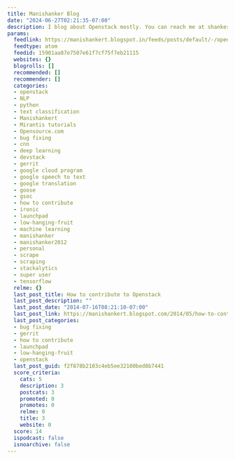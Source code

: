 ```yaml
---
title: Manishanker Blog
date: "2024-06-27T02:21:35-07:00"
description: I blog about Openstack mostly. You can reach me at shanker.mani0@gmail.com
params:
  feedlink: https://manishankert.blogspot.in/feeds/posts/default/-/openstack
  feedtype: atom
  feedid: 15901aa87e7507e61f7cf75f7eb21115
  websites: {}
  blogrolls: []
  recommended: []
  recommender: []
  categories:
  - openstack
  - NLP
  - python
  - text classification
  - Manishankert
  - Mirantis tutorials
  - Opensource.com
  - bug fixing
  - cnn
  - deep learning
  - devstack
  - gerrit
  - google cloud program
  - google speech to text
  - google translation
  - goose
  - gsoc
  - how to contribute
  - ironic
  - launchpad
  - low-hanging-fruit
  - machine learning
  - manishanker
  - manishanker2012
  - personal
  - scrape
  - scraping
  - stackalytics
  - super user
  - tensorflow
  relme: {}
  last_post_title: How to contribute to Openstack
  last_post_description: ""
  last_post_date: "2014-07-16T08:21:10-07:00"
  last_post_link: https://manishankert.blogspot.com/2014/05/how-to-contribute-to-openstack.html
  last_post_categories:
  - bug fixing
  - gerrit
  - how to contribute
  - launchpad
  - low-hanging-fruit
  - openstack
  last_post_guid: f2f878b2103c4eb5ee32100bed8b7441
  score_criteria:
    cats: 5
    description: 3
    postcats: 3
    promoted: 0
    promotes: 0
    relme: 0
    title: 3
    website: 0
  score: 14
  ispodcast: false
  isnoarchive: false
---
```

